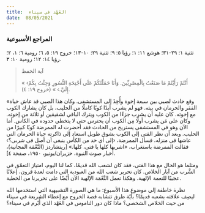 ```yaml
---
title:  العَهْد في سيناء
date:  08/05/2021
---
```


### المراجع الأسبوعية
تثنية ١: ٢٩-٣١؛ هوشع ١١: ١؛ رؤيا ٥: ٩؛ تثنية ٢٩: ١٠-١٣؛ خروج ١٩: ٥، ٦؛ رومية ٦: ١، ٢؛ رؤيا ١٤: ١٢؛ رومية ١٠: ٣.

> <p>آية الحفظ</p>
> « ‹أَنْتُمْ رَأَيْتُمْ مَا صَنَعْتُ بِالْمِصْرِيِّينَ. وَأَنَا حَمَلْتُكُمْ عَلَى أَجْنِحَةِ النُّسُورِ وَجِئْتُ بِكُمْ إِلَيَّ.› » (خروج ١٩: ٤).

«وقع حادث لصبي بين سبعة إخوة وأُخِذَ إلى المستشفى. وكان هذا الصبي قد عاش حياة الفقر والحرمان في بيته. فهو لم يشرب أبدًا كوبًا كاملًا من الحليب، بل كان يشارك الكوب مع إخوته. كان عليه أن يشرب جزءًا من الكوب ويترك الباقي لشقيقين أو ثلاثة من إخوته. وكان على مَن يشرب أولًا مِن الكوب أن يحترس حتى لا يتخطى حدوده في الكأس. أما الآن وهو في المستشفى يستريح من الحادث فقد أحضرت له الممرضة كوبًا كبيرًا من الحليب. وبعد أن نظر الفتى إلى الكوب بشوق طويل استعاد إلى ذاكرته حياة الحرمان التي عاشها في منزله، فسأل الممرضة، ‹إلى أي حد من الكأس ينبغي أن أصل في شربي؟› فقالت الممرضة باستغراب، «اشربها كلها يا فتى، كلها.» [ريتشاردز (النَّعْمَة المجانية)، أخبار صوت النبوة، حزيران/يونيو، ١٩٥٠، صفحة ٤].

ومثلما هو الحال مع هذا الفتى، فقد كان لشعب الله قديمًا، كما لنا اليوم، امتياز التعمّق في الشَّرب من آبار الخلاص. كان تحرير شعب الله من العبودية التي دامت لعدة قرون، إعلانًا عجيبًا للنعمة الإلهية. وهكذا تعمل النَّعْمَة الإلهية الآن أَيْضًا على تحريرنا من الخطية.

نظرة خاطفة إلى موضوع هذا الأسبوع: ما هي الصورة التشبيهية التي استخدمها الله ليصِف علاقته بشعبه قديمًا؟ بأيّة طرق تتشابه قصة الخروج مع إعطاء الشريعة في سيناء من حيث الخلاص الشخصي؟ ماذا كان دور الناموس في العَهْد الذي أُبْرم في سيناء؟